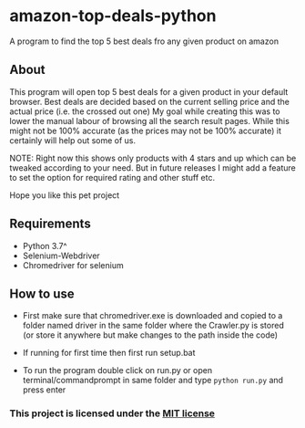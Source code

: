# amazon-top-deals-python

A program to find the top 5 best deals fro any given product on amazon

## About

This program will open top 5 best deals for a given product in your default browser.
Best deals are decided based on the current selling price and the actual price (i.e. the crossed out one)
My goal while creating this was to lower the manual labour of browsing all the search result pages.
While this might not be 100% accurate (as the prices may not be 100% accurate) it certainly will help out some of us.

NOTE: Right now this shows only products with 4 stars and up which can be tweaked according to your need. But in future releases I might add a feature to set the option for required rating and other stuff etc.

Hope you like this pet project

## Requirements

* Python 3.7^
* Selenium-Webdriver
* Chromedriver for selenium

## How to use

* First make sure that chromedriver.exe is downloaded and copied to a folder named driver in the same folder where the Crawler.py is stored (or store it anywhere but make changes to the path inside the code)
* If running for first time then first run setup.bat

* To run the program double click on run.py or open terminal/commandprompt in same folder and type `python run.py` and press enter

### This project is licensed under the [MIT license](https://raw.githubusercontent.com/Shetty073/amazon-top-deals-python/master/LICENSE)
